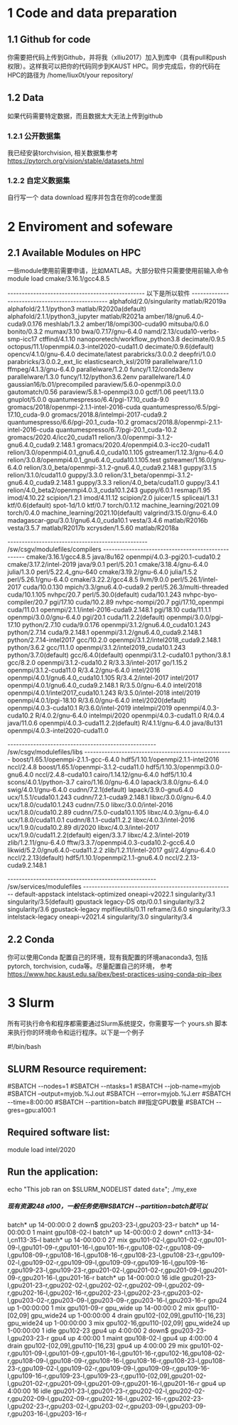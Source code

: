 # 1 Code and data preparation
## 1.1 Github for code
你需要把代码上传到Github，并将我（xlliu2017）加入到库中（具有pull和push权限）。这样我可以把你的代码同步到KAUST HPC。同步完成后，你的代码在HPC的路径为 /home/liux0t/your repository/
## 1.2 Data 
如果代码需要特定数据，而且数据太大无法上传到github
### 1.2.1 公开数据集
我已经安装torchvision, 相关数据集参考
https://pytorch.org/vision/stable/datasets.html
### 1.2.2 自定义数据集
自行写一个 data download 程序并包含在你的code里面

# 2 Enviroment and sofeware
## 2.1 Available Modules on HPC
一些module使用前需要申请，比如MATLAB。大部分软件只需要使用前输入命令 module load cmake/3.16.1/gcc4.8.5 



------------------------------------------------ 以下是所以软件 ------------------------------------------------
alphafold/2.0/singularity                            matlab/R2019a
alphafold/2.1.1/python3                              matlab/R2020a(default)
alphafold/2.1.1/python3_jupyter                      matlab/R2021a
amber/18/gnu6.4.0-cuda9.0.176                        meshlab/1.3.2
amber/18/ompi300-cuda90                              mitsuba/0.6.0
bonito/0.3.2                                         mumax/3.10
bwa/0.7.17/gnu-6.4.0                                 namd/2.13/cuda10-verbs-smp-icc17
ctffind/4.1.10                                       nanoporetech/workflow_python3.8
decimate/0.9.5                                       octopus/11.1/openmpi4.0.3-intel2020-cuda11.0
decimate/0.9.6(default)                              opencv/4.1.0/gnu-6.4.0
decimate/latest                                      parabricks/3.0.0.2
deepfri/1.0.0                                        parabricks/3.0.0.2_ext_lic
elasticsearch_ksl/2019                               parallelware/1.1.0
ffmpeg/4.1.3/gnu-6.4.0                               parallelware/1.2.0
funcy/1.12/conda3env                                 parallelware/1.3.0
funcy/1.12/python3.6.2env                            parallelware/1.4.0
gaussian16/b.01/precompiled                          paraview/5.6.0-openmpi3.0.0
gautomatch/0.56                                      paraview/5.8.1-openmpi3.0.0
gctf/1.06                                            peet/1.13.0
gnuplot/5.0.0                                        quantumespresso/6.4/pgi-17.10_cuda-9.0
gromacs/2018/openmpi-2.1.1-intel-2016-cuda           quantumespresso/6.5/pgi-17.10_cuda-9.0
gromacs/2018.8/intelmpi-2017-cuda9.2                 quantumespresso/6.6/pgi-20.1_cuda-10.2
gromacs/2018.8/openmpi-2.1.1-intel-2016-cuda         quantumespresso/6.7/pgi-20.1_cuda-10.2
gromacs/2020.4/icc20_cuda11                          relion/3.0/openmpi-3.1.2-gnu6.4.0_cuda9.2.148.1
gromacs/2020.4/openmpi4.0.3-icc20-cuda11             relion/3.0/openmpi4.0.1_gnu6.4.0_cuda10.1.105
gstreamer/1.12.3/gnu-6.4.0                           relion/3.0.8/openmpi4.0.1_gnu6.4.0_cuda10.1.105.test
gstreamer/1.16.0/gnu-6.4.0                           relion/3.0_beta/openmpi-3.1.2-gnu6.4.0_cuda9.2.148.1
guppy/3.1.5                                          relion/3.1.0/cuda11.0
guppy/3.3.0                                          relion/3.1_beta/openmpi-3.1.2-gnu6.4.0_cuda9.2.148.1
guppy/3.3.3                                          relion/4.0_beta/cuda11.0
guppy/3.4.1                                          relion/4.0_beta2/openmpi4.0.3_cuda10.1.243
guppy/6.0.1                                          resmap/1.95
imod/4.10.22                                         scipion/1.2.1
imod/4.11.12                                         scipion/2.0
juicer/1.5                                           spliceai/1.3.1
ktf/0.6(default)                                     spot-1d/1.0
ktf/0.7                                              torch/0.1.12
machine_learning/2021.09                             torch/0.4.0
machine_learning/2021.10(default)                    valgrind/3.15.0/gnu-6.4.0
madagascar-gpu/3.0.1/gnu6.4.0_cuda10.1               vesta/3.4.6
matlab/R2016b                                        vesta/3.5.7
matlab/R2017b                                        xcrysden/1.5.60
matlab/R2018a

------------------------------------------------- /sw/csgv/modulefiles/compilers --------------------------------------------------
cmake/3.16.1/gcc4.8.5                  java/8u162                             openmpi/4.0.3-pgi20.1-cuda10.2
cmake/3.17.2/intel-2019                java/9.0.1                             perl/5.20.1
cmake/3.18.4/gnu-6.4.0                 julia/1.3.0                            perl/5.22.4_gnu-640
cmake/3.19.2/gnu-6.4.0                 julia/1.5.2                            perl/5.26.1/gnu-6.4.0
cmake/3.22.2/gcc4.8.5                  llvm/9.0.0                             perl/5.26.1/intel-2017
cuda/10.0.130                          mpich/3.3/gnu6.4.0-cuda9.2             perl/5.26.3/multi-threaded
cuda/10.1.105                          nvhpc/20.7                             perl/5.30.0(default)
cuda/10.1.243                          nvhpc-byo-compiler/20.7                pgi/17.10
cuda/10.2.89                           nvhpc-nompi/20.7                       pgi/17.10_openmpi
cuda/11.0.1                            openmpi/2.1.1/intel-2016-cuda9.2.148.1 pgi/18.10
cuda/11.1.1                            openmpi/3.0.0/gnu-6.4.0                pgi/20.1
cuda/11.2.2(default)                   openmpi/3.0.0/pgi-17.10                python/2.7.10
cuda/9.0.176                           openmpi/3.1.2/gnu6.4.0_cuda10.1.243    python/2.7.14
cuda/9.2.148.1                         openmpi/3.1.2/gnu6.4.0_cuda9.2.148.1   python/2.7.14-intel2017
gcc/10.2.0                             openmpi/3.1.2/intel2018_cuda9.2.148.1  python/3.6.2
gcc/11.1.0                             openmpi/3.1.2/intel2019_cuda10.1.243   python/3.7.0(default)
gcc/6.4.0(default)                     openmpi/3.1.2-cuda10.1                 python/3.8.1
gcc/8.2.0                              openmpi/3.1.2-cuda10.2                 R/3.3.3/intel-2017
go/1.15.2                              openmpi/3.1.2-cuda11.0                 R/3.4.2/gnu-6.4.0
intel/2016                             openmpi/4.0.1/gnu6.4.0_cuda10.1.105    R/3.4.2/intel-2017
intel/2017                             openmpi/4.0.1/gnu6.4.0_cuda9.2.148.1   R/3.5.0/gnu-6.4.0
intel/2018                             openmpi/4.0.1/intel2017_cuda10.1.243   R/3.5.0/intel-2018
intel/2019                             openmpi/4.0.1/pgi-18.10                R/3.6.0/gnu-6.4.0
intel/2020(default)                    openmpi/4.0.3-cuda10.1                 R/3.6.0/intel-2019
intelmpi/2019                          openmpi/4.0.3-cuda10.2                 R/4.0.2/gnu-6.4.0
intelmpi/2020                          openmpi/4.0.3-cuda11.0                 R/4.0.4
java/11.0.6                            openmpi/4.0.3-cuda11.2.2(default)      R/4.1.1/gnu-6.4.0
java/8u131                             openmpi/4.0.3-intel2020-cuda11.0

---------------------------------------------------- /sw/csgv/modulefiles/libs ----------------------------------------------------
boost/1.65.1/openmpi-2.1.1-gcc-6.4.0      hdf5/1.10.1/openmpi2.1.1-intel2016        nccl/2.4.8
boost/1.65.1/openmpi-3.1.2-cuda11.0       hdf5/1.10.3/openmpi3.0.0-gnu6.4.0         nccl/2.4.8-cuda10.1
cairo/1.14.12/gnu-6.4.0                   hdf5/1.10.4                               scons/4.0.1/python-3.7
cairo/1.16.0/gnu-6.4.0                    lapack/3.8.0/gnu-6.4.0                    swig/4.0.1/gnu-6.4.0
cudnn/7.2.1(default)                      lapack/3.9.0-gnu6.4.0                     ucx/1.5.1/cuda10.1.243
cudnn/7.2.1-cuda9.2.148.1                 libxc/3.0.0/gnu-6.4.0                     ucx/1.8.0/cuda10.1.243
cudnn/7.5.0                               libxc/3.0.0/intel-2016                    ucx/1.8.0/cuda10.2.89
cudnn/7.5.0-cuda10.1.105                  libxc/4.0.3/gnu-6.4.0                     ucx/1.8.0/cuda11.0.1
cudnn/8.1.1-cuda11.2.2                    libxc/4.0.3/intel-2016                    ucx/1.9.0/cuda10.2.89
dl/2020                                   libxc/4.0.3/intel-2017                    ucx/1.9.0/cuda11.2.2(default)
eigen/3.3.7                               libxc/4.2.3/intel-2019                    zlib/1.2.11/gnu-6.4.0
fftw/3.3.7/openmpi4.0.3-cuda10.2-gcc6.4.0 likwid/5.2.0/gnu6.4.0-cuda11.2.2          zlib/1.2.11/intel-2017
gsl/2.4/gnu-6.4.0                         nccl/2.2.13(default)
hdf5/1.10.1/openmpi2.1.1-gnu6.4.0         nccl/2.2.13-cuda9.2.148.1

---------------------------------------------------- /sw/services/modulefiles -----------------------------------------------------
default-appstack         intelstack-optimized     oneapi-v2022.1           singularity/3.1          singularity/3.5(default)
gpustack                 legacy-DS                otp/0.0.1                singularity/3.2          singularity/3.6
gpustack-legacy          mpifileutils/0.11        reframe/3.6.0            singularity/3.3
intelstack-legacy        oneapi-v2021.4           singularity/3.0          singularity/3.4

## 2.2 Conda
你可以使用Conda 配置自己的环境，现有我配置的环境anaconda3, 包括 pytorch, torchvision, cuda等。尽量配置自己的环境， 参考
https://www.hpc.kaust.edu.sa/ibex/best-practices-using-conda-pip-ibex

# 3 Slurm
所有可执行命令和程序都需要通过Slurm系统提交，你需要写一个 yours.sh 脚本来执行你的环境命令和运行程序。以下是一个例子

#!/bin/bash
## SLURM Resource requirement:
#SBATCH --nodes=1
#SBATCH --ntasks=1
#SBATCH --job-name=myjob
#SBATCH –output=myjob.%J.out
#SBATCH --error=myjob.%J.err
#SBATCH --time=8:00:00
#SBATCH --partition=batch
##指定GPU数量
#SBATCH --gres=gpu:a100:1 
## Required software list:
module load intel/2020
## Run the application:
echo "This job ran on $SLURM_NODELIST dated `date`";
./my_exe
##### 现有资源248 a100，一般任务使用#SBATCH --partition=batch就可以




batch*        up 14-00:00:0      2  down$ gpu203-23-l,gpu203-23-r
batch*        up 14-00:00:0      1  maint gpu108-02-l
batch*        up 14-00:00:0      2  down* cn113-34-l,cn113-35-l
batch*        up 14-00:00:0     27    mix gpu101-02-l,gpu101-02-r,gpu101-09-l,gpu101-09-r,gpu101-16-l,gpu101-16-r,gpu108-02-r,gpu108-09-l,gpu108-09-r,gpu108-16-l,gpu108-16-r,gpu108-23-l,gpu108-23-r,gpu109-02-l,gpu109-02-r,gpu109-09-l,gpu109-09-r,gpu109-16-l,gpu109-16-r,gpu109-23-l,gpu109-23-r,gpu201-02-l,gpu201-02-r,gpu201-09-l,gpu201-09-r,gpu201-16-l,gpu201-16-r
batch*        up 14-00:00:0     16   idle gpu201-23-l,gpu201-23-r,gpu202-02-l,gpu202-02-r,gpu202-09-l,gpu202-09-r,gpu202-16-l,gpu202-16-r,gpu202-23-l,gpu202-23-r,gpu203-02-l,gpu203-02-r,gpu203-09-l,gpu203-09-r,gpu203-16-l,gpu203-16-r
gpu24         up 1-00:00:00      1    mix gpu101-09-r
gpu_wide      up 14-00:00:0      2    mix gpu110-[02,09]
gpu_wide24    up 1-00:00:00      4  drain gpu102-[02,09],gpu110-[16,23]
gpu_wide24    up 1-00:00:00      3    mix gpu102-16,gpu110-[02,09]
gpu_wide24    up 1-00:00:00      1   idle gpu102-23
gpu4          up    4:00:00      2  down$ gpu203-23-l,gpu203-23-r
gpu4          up    4:00:00      1  maint gpu108-02-l
gpu4          up    4:00:00      4  drain gpu102-[02,09],gpu110-[16,23]
gpu4          up    4:00:00     29    mix gpu101-02-r,gpu101-09-l,gpu101-09-r,gpu101-16-l,gpu101-16-r,gpu102-16,gpu108-02-r,gpu108-09-l,gpu108-09-r,gpu108-16-l,gpu108-16-r,gpu108-23-l,gpu108-23-r,gpu109-02-l,gpu109-02-r,gpu109-09-l,gpu109-09-r,gpu109-16-l,gpu109-16-r,gpu109-23-l,gpu109-23-r,gpu110-[02,09],gpu201-02-l,gpu201-02-r,gpu201-09-l,gpu201-09-r,gpu201-16-l,gpu201-16-r
gpu4          up    4:00:00     16   idle gpu201-23-l,gpu201-23-r,gpu202-02-l,gpu202-02-r,gpu202-09-l,gpu202-09-r,gpu202-16-l,gpu202-16-r,gpu202-23-l,gpu202-23-r,gpu203-02-l,gpu203-02-r,gpu203-09-l,gpu203-09-r,gpu203-16-l,gpu203-16-r